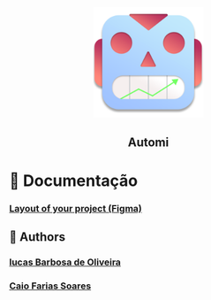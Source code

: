 <p align="center">
    <img height="200"src="https://github.com/LucasBrbs/Invest-bot/blob/main/Images/InvestBot.png?raw=true">
    <h2 align="center"> Automi </h2> 
</p>

# 📁 Documentação 
[<h3>Layout of your project (Figma)</h3>](https://www.figma.com/file/h9v5Sbn61fVvpxQuDsYu4b/Automi?node-id=0%3A1)
    

## 👋 Authors
[<h3>lucas Barbosa de Oliveira</h3>](https://github.com/LucasBrbs)

[<h3>Caio Farias Soares</h3>](https://github.com/CaioFaSoares)



